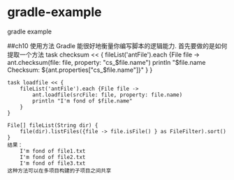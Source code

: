# gradle-example
gradle example

##ch10 使用方法
	Gradle 能很好地衡量你编写脚本的逻辑能力. 首先要做的是如何提取一个方法
	task checksum << {
	    fileList('antFile').each {File file ->
	        ant.checksum(file: file, property: "cs_$file.name")
	        println "$file.name Checksum: ${ant.properties["cs_$file.name"]}"
	    }
	}
	
	task loadfile << {
	    fileList('antFile').each {File file ->
	        ant.loadfile(srcFile: file, property: file.name)
	        println "I'm fond of $file.name"
	    }
	}
	
	File[] fileList(String dir) {
	    file(dir).listFiles({file -> file.isFile() } as FileFilter).sort()
	}
	结果：
		I'm fond of file1.txt
		I'm fond of file2.txt
		I'm fond of file3.txt
	这种方法可以在多项目构建的子项目之间共享